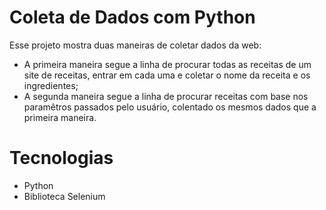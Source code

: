# Coleta de Dados com Python
Esse projeto mostra duas maneiras de coletar dados da web:
- A primeira maneira segue a linha de procurar todas as receitas de um site de receitas, entrar em cada uma e coletar o nome da receita e os ingredientes;
- A segunda maneira segue a linha de procurar receitas com base nos paramêtros passados pelo usuário, colentado os mesmos dados que a primeira maneira.

# Tecnologias
- Python
- Biblioteca Selenium
